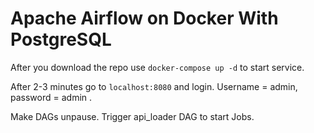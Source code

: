 # Apache Airflow on Docker With PostgreSQL


After you download the repo use ```docker-compose up -d``` to start service.

After 2-3 minutes go to ```localhost:8080``` and login. Username = admin, password = admin .

Make DAGs unpause. Trigger api_loader DAG to start Jobs.